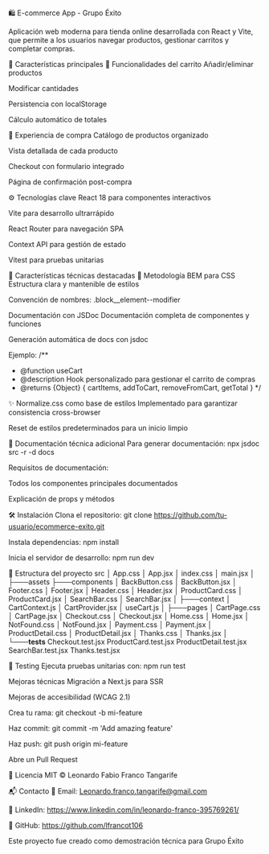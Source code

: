 🛍️ E-commerce App - Grupo Éxito



Aplicación web moderna para tienda online desarrollada con React y Vite, que permite a los usuarios navegar productos, gestionar carritos y completar compras.

🚀 Características principales
🛒 Funcionalidades del carrito
Añadir/eliminar productos

Modificar cantidades

Persistencia con localStorage

Cálculo automático de totales

🏪 Experiencia de compra
Catálogo de productos organizado

Vista detallada de cada producto

Checkout con formulario integrado

Página de confirmación post-compra

⚙️ Tecnologías clave
React 18 para componentes interactivos

Vite para desarrollo ultrarrápido

React Router para navegación SPA

Context API para gestión de estado

Vitest para pruebas unitarias

🌟 Características técnicas destacadas
🎨 Metodología BEM para CSS
Estructura clara y mantenible de estilos

Convención de nombres: .block__element--modifier

 Documentación con JSDoc
Documentación completa de componentes y funciones

Generación automática de docs con jsdoc

Ejemplo:
/**
 * @function useCart
 * @description Hook personalizado para gestionar el carrito de compras
 * @returns {Object} { cartItems, addToCart, removeFromCart, getTotal }
 */

✨ Normalize.css como base de estilos
Implementado para garantizar consistencia cross-browser

Reset de estilos predeterminados para un inicio limpio

📜 Documentación técnica adicional
Para generar documentación:
npx jsdoc src -r -d docs

Requisitos de documentación:

Todos los componentes principales documentados

Explicación de props y métodos


🛠️ Instalación
Clona el repositorio:
git clone https://github.com/tu-usuario/ecommerce-exito.git

Instala dependencias:
npm install

Inicia el servidor de desarrollo:
npm run dev

📂 Estructura del proyecto
src
    │   App.css
    │   App.jsx
    │   index.css
    │   main.jsx
    │
    ├───assets
    ├───components
    │       BackButton.css
    │       BackButton.jsx
    │       Footer.css
    │       Footer.jsx
    │       Header.css
    │       Header.jsx
    │       ProductCard.css
    │       ProductCard.jsx
    │       SearchBar.css
    │       SearchBar.jsx
    │
    ├───context
    │       CartContext.js
    │       CartProvider.jsx
    │       useCart.js
    │
    ├───pages
    │       CartPage.css
    │       CartPage.jsx
    │       Checkout.css
    │       Checkout.jsx
    │       Home.css
    │       Home.jsx
    │       NotFound.css
    │       NotFound.jsx
    │       Payment.css
    │       Payment.jsx
    │       ProductDetail.css
    │       ProductDetail.jsx
    │       Thanks.css
    │       Thanks.jsx
    │
    └───__tests__
            Checkout.test.jsx
            ProductCard.test.jsx
            ProductDetail.test.jsx
            SearchBar.test.jsx
            Thanks.test.jsx

🧪 Testing
Ejecuta pruebas unitarias con:
npm run test


Mejoras técnicas
Migración a Next.js para SSR

Mejoras de accesibilidad (WCAG 2.1)

Crea tu rama: git checkout -b mi-feature

Haz commit: git commit -m 'Add amazing feature'

Haz push: git push origin mi-feature

Abre un Pull Request

📜 Licencia
MIT © Leonardo Fabio Franco Tangarife

📬 Contacto
📧 Email: Leonardo.franco.tangarife@gmail.com

💼 LinkedIn: https://www.linkedin.com/in/leonardo-franco-395769261/

🐙 GitHub: https://github.com/lfrancot106

Este proyecto fue creado como demostración técnica para Grupo Éxito